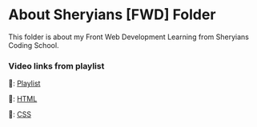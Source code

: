 # About Sheryians [FWD] Folder

This folder is about my Front Web Development Learning from Sheryians Coding School.


### Video links from playlist

🔗: [Playlist](https://youtube.com/playlist?list=PLbtI3_MArDOkNtOan8BQkG6P8wf6pNVz-&si=ogPPGKXSWewiISwP)

🔗: [HTML](https://youtu.be/4dprtEzunIk?si=R-zFI0cVaOXHcpmE)

🔗: [CSS](https://youtu.be/K1naz9wBwKU?si=2H53y4N8aVvV5SdI)